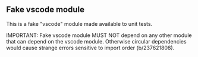 ## Fake vscode module

This is a fake "vscode" module made available to unit tests.

IMPORTANT: Fake vscode module MUST NOT depend on any other module that can
depend on the vscode module. Otherwise circular dependencies would cause
strange errors sensitive to import order (b/237621808).
